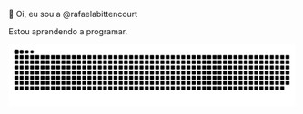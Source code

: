 <p>👋 Oi, eu sou a @rafaelabittencourt</p>
<p>Estou aprendendo a programar.</p>

 ![Snake animation](https://github.com/rafaelabittencourt/rafaelabittencourt/blob/output/github-contribution-grid-snake.svg)
